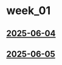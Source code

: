# week_01 <!-- markmap: foldAll -->
## [2025-06-04](2025-06-04/2025-06-04.html)
## [2025-06-05](2025-06-05/2025-06-05.html)
